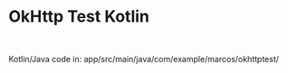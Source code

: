 <h1>OkHttp Test Kotlin</h1>
<br>
<p><bold>Kotlin/Java code in:<bold> app/src/main/java/com/example/marcos/okhttptest/</p>